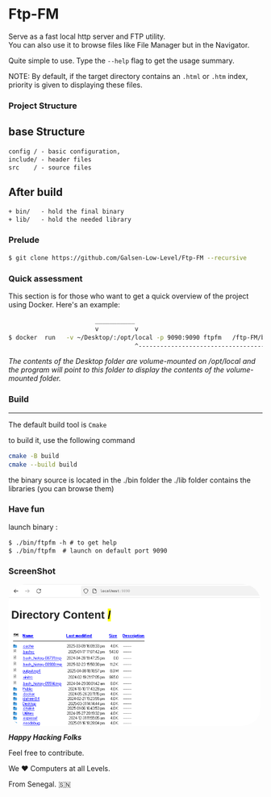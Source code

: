 # Ftp-FM 


Serve as a fast local http server and FTP utility.  
You can also use it to browse files like File Manager but in the Navigator. 

Quite simple to use. Type the `--help` flag to get the usage summary. 

NOTE: By default, if the target directory contains an `.html` or `.htm` index, priority is given to displaying these files.

###  Project Structure 
   ## base Structure 
    config / - basic configuration, 
    include/ - header files 
    src    / - source files

   ## After build
    + bin/   - hold the final binary 
    + lib/   - hold the needed library 

### Prelude  

```bash 
$ git clone https://github.com/Galsen-Low-Level/Ftp-FM --recursive 
``` 
 
### Quick assessment 

This section is for those who want to get a quick overview of the project using Docker. 
Here's an example: 

```bash                 
                        ___________
                        v          v
$ docker  run   -v ~/Desktop/:/opt/local -p 9090:9090 ftpfm   /ftp-FM/bin/ftpFM  -t /opt/local
                                   ^---------------------------------------------------^
```      
*The contents of the Desktop folder are volume-mounted on /opt/local and the program will point to this folder to display the contents of the volume-mounted folder.* 



### Build 
---  
The default build tool is `Cmake` 

to build it, use the following command

```bash 
cmake -B build 
cmake --build build  
```

the binary source is located in the ./bin folder 
the ./lib folder contains the libraries (you can browse them)   

### Have fun 
launch binary : 

```
$ ./bin/ftpfm -h # to get help 
$ ./bin/ftpfm  # launch on default port 9090 
```

### ScreenShot 

<img src="screenshots/ftpfm-1.png" width="500"  height="" alt="ftpfm" style="margin-right:20px;border-radius:35px;border-color:'red'"  align="center"/>


**_Happy Hacking Folks_**

Feel free to contribute.

We ❤️  Computers at all Levels.

From Senegal. 🇸🇳

